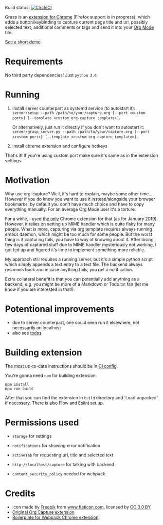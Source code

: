 Build status: [![CircleCI](https://circleci.com/gh/karlicoss/grasp.svg?style=svg)](https://circleci.com/gh/karlicoss/grasp)

Grasp is an [extension for Chrome](https://chrome.google.com/webstore/detail/grasp-extension/ohhbcfjmnbmgkajljopdjcaokbpgbgfa) (Firefox support is in progress), which adds a button/keybinding to capture current page title and url,
possibly selected text, additional comments or tags and send it into your [Org Mode](https://orgmode.org/) file.

[See a short demo](https://www.youtube.com/watch?v=Z8Bk-IazdGo).

# Requirements
No third party dependencies! Just `python 3.6`.

# Running
1. Install server counterpart as systemd service (to autostart it): `server/setup --path /path/to/your/capture.org [--port <custom port>] [--template <custom org-capture template>]`.

    Or alternatively, just run it directly if you don't want to autostart it: `server/grasp_server.py --path /path/to/your/capture.org [--port <custom_port>] [--template <custom org-capture template>]`.
2. Install chrome extension and configure hotkeys

That's it! If you're using custom port make sure it's same as in the extension settings.

# Motivation
Why use org-capture? Well, it's hard to explain, maybe some other time... However if you do know you want to use it instead/alongside your browser bookmarks, by default
you don't have much choice and have to copy everything manually. For an average Org Mode user it's a torture. 

For a while, I used [the only](https://github.com/sprig/org-capture-extension) Chrome extension for that (as for January 2019). However, it relies on setting up MIME
handler which is quite flaky for many people. What is more, capturing via org template requires always running emacs daemon, which might be too much for some people.
But the worst thing is if capturing fails, you have to way of knowing about it. After losing few days of captured stuff due to MIME handler mysteriously not working,
I got fed up and figured it's time to implement something more reliable. 

My approach still requires a running server, but it's a simple python script which simply appends a text entry to a text file. The backend always responds back and in case anything
fails, you get a notification.

Extra collateral benefit is that you can potentially add anything as a backend, e.g. you might be more of a Markdown or Todo.txt fan (let me know if you are interested in that!).

# Potentional improvements
* due to server counterpart, one could even run it elsewhere, not necessarily on localhost
* also see [todos](./TODO.org)

# Building extension
The most up-to-date instructions should be in [CI config](./.circleci/config.yml).

You're gonna need `npm` for building extension.

    npm install
    npm run build
    
After that you can find the extension in `build` directory and 'Load unpacked' if necessary. There is also Flow and Eslint set up.

# Permissions used
* `storage` for settings
* `notifications` for showing error notification
* `activeTab` for requesting url, title and selected text
* `http://localhost/capture` for talking with backend

* `content_security_policy` needed for webpack.

# Credits
* Icon made by <a href="https://www.freepik.com/" title="Freepik">Freepik</a> from <a href="https://www.flaticon.com/" 			    title="Flaticon">www.flaticon.com</a>, licensed by <a href="http://creativecommons.org/licenses/by/3.0/" 			    title="Creative Commons BY 3.0" target="_blank">CC 3.0 BY</a>
* [Original Org Capture extension](https://github.com/sprig/org-capture-extension)
* [Boilerplate for Webpack Chrome extension](https://github.com/samuelsimoes/chrome-extension-webpack-boilerplate)
